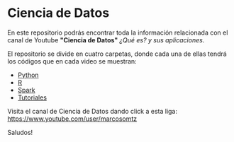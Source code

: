 # Ciencia de Datos

En este repositorio podrás encontrar toda la información relacionada con el canal de Youtube **"Ciencia de Datos"** _¿Qué es? y sus aplicaciones_.

El repositorio se divide en cuatro carpetas, donde cada una de ellas tendrá los códigos que en cada video se muestran:

- [Python](https://github.com/MarcosOMtz/DataScience_Marcos_YT/tree/master/Python)
- [R](https://github.com/MarcosOMtz/DataScience_Marcos_YT/tree/master/R)
- [Spark](https://github.com/MarcosOMtz/DataScience_Marcos_YT/tree/master/Spark)
- [Tutoriales](https://github.com/MarcosOMtz/DataScience_Marcos_YT/tree/master/Tutoriales)

Visita el canal de Ciencia de Datos dando click a esta liga: https://www.youtube.com/user/marcosomtz

Saludos!

